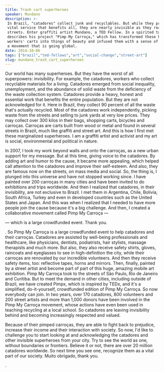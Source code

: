 ```yaml
---
title: Trash cart superheroes
speaker: Mundano
description: >-
 In Brazil, "catadores" collect junk and recyclables. But while they provide a
 vital service that benefits all, they are nearly invisible as they roam the
 streets. Enter graffiti artist Mundano, a TED Fellow. In a spirited talk, he
 describes his project "Pimp My Carroça," which has transformed these heroic
 workers' carts into things of beauty and infused them with a sense of humor. It's
 a movement that is going global.
date: 2014-10-06
tags: ["brazil","ted-fellows","art","social-change","street-art"]
slug: mundano_trash_cart_superheroes
---
```


Our world has many superheroes. But they have the worst of all superpowers: invisibility.
For example, the catadores, workers who collect recyclable materials for a living.
Catadores emerged from social inequality, unemployment, and the abundance of solid waste
from the deficiency of the waste collection system. Catadores provide a heavy, honest
and essential work that benefits the entire population. But they are not acknowledged for
it. Here in Brazil, they collect 90 percent of all the waste that's actually recycled. Most
of the catadores work independently, picking waste from the streets and selling to junk
yards at very low prices. They may collect over 300 kilos in their bags, shopping carts, 
bicycles and carroças. Carroças are carts built from wood or metal and found in several
streets in Brazil, much like graffiti and street art. And this is how I first met these 
marginalized superheroes. I am a graffiti artist and activist and my art is social,
environmental and political in nature.

In 2007, I took my work beyond walls and onto the carroças, as a new urban support for my
message. But at this time, giving voice to the catadores. By adding art and humor to the
cause, it became more appealing, which helped call attention to the catadores and improve
their self-esteem. And also, they are famous now on the streets, on mass media and
social. So, the thing is, I plunged into this universe and have not stopped working since.
I have painted over 200 carroças in many cities and have been invited to do exhibitions 
and trips worldwide. And then I realized that catadores, in their invisibility, are not
exclusive to Brazil. I met them in Argentina, Chile, Bolivia, South Africa, Turkey and
even in developed countries such as the United States and Japan. And this was when I
realized that I needed to have more people join the cause because it's a big challenge.
And then, I created a collaborative movement called Pimp My Carroça —

— which is a large crowdfunded event. Thank you. 

. So Pimp My Carroça is a large crowdfunded event to help catadores and their carroças.
Catadores are assisted by well-being professionals and healthcare, like physicians,
dentists, podiatrists, hair stylists, massage therapists and much more. But also, they
also receive safety shirts, gloves, raincoats and eyeglasses to see in high-definition the
city, while their carroças are renovated by our incredible volunteers. And then they
receive safety items, too: reflective tapes, horns and mirrors. Then, finally, painted by
a street artist and become part of part of this huge, amazing mobile art exhibition. Pimp
My Carroça took to the streets of São Paulo, Rio de Janeiro and Curitiba. But to meet the
demand in other cities, including outside of Brazil, we have created Pimpx, which is
inspired by TEDx, and it's a simplified, do-it-yourself, crowdfunded edition of Pimp My
Carroça. So now everybody can join. In two years, over 170 catadores, 800 volunteers and
200 street artists and more than 1,000 donors have been involved in the Pimp My Carroça
movement, whose actions have even been used in teaching recycling at a local school. So
catadores are leaving invisibility behind and becoming increasingly respected and
valued.

Because of their pimped carroças, they are able to fight back to prejudice, increase their
income and their interaction with society. So now, I'd like to challenge you to start
looking at and acknowledging the catadores and other invisible superheroes from your
city. Try to see the world as one, without boundaries or frontiers. Believe it or not,
there are over 20 million catadores worldwide. So next time you see one, recognize them
as a vital part of our society. Muito obrigado, thank you. 

.

<!--
ad_duration=3.33
comment_count=48
event="TEDGlobal 2014"
external_start_time=0
intro_duration=11.82
is_subtitle_required="False"
is_talk_featured="True"
language="en"
language_swap="False"
native_language="en"
number_of_related_talks=6
number_of_speakers=1
number_of_subtitled_videos=34
number_of_tags=5
number_of_talk_download_languages=35
number_of_talk_more_resources=0
number_of_talk_recommendations=0
number_of_talks_take_actions=0
post_ad_duration=0.83
published_timestamp="2014-12-19 16:18:48"
recording_date="2014-10-06"
speaker_description="Graffiti artist + activist"
speaker_is_published=1
speaker_name="Mundano"
talk_name="Trash cart superheroes"
talks_tags=["brazil","ted-fellows","art","social-change","street-art"]
url_audio="https://download.ted.com/talks/Mundano_2014U.mp3?apikey=acme-roadrunner"
url_photo_speaker="https://pe.tedcdn.com/images/ted/a33af822d23cf89d1a9af3a7e680392d15438c03_254x191.jpg"
url_photo_talk="https://pe.tedcdn.com/images/ted/86d93453d447a4be0c499897094a9580380c1911_2880x1620.jpg"
url_webpage="https://www.ted.com/talks/mundano_trash_cart_superheroes"
video_type_name="TED Stage Talk"
-->